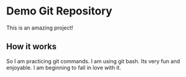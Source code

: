 # Demo Git Repository

This is an amazing project!


## How it works

So I am practicing git commands. I am using git bash. Its very fun and enjoyable. I am beginning to fall in love with it.